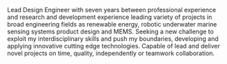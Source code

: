 Lead Design Engineer with seven years between professional experience and research and development experience leading variety of
projects in broad engineering fields as renewable energy, robotic underwater marine sensing systems product design and MEMS. Seeking a
new challenge to exploit my interdisciplinary skills and push my boundaries, developing and applying innovative cutting edge technologies.
Capable of lead and deliver novel projects on time, quality, independently or teamwork collaboration.
